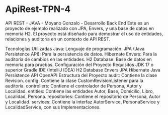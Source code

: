 # ApiRest-TPN-4
API REST - JAVA - Moyano Gonzalo - Desarrollo Back End
Este es un proyecto de ejemplo realizado con JPA, Envers, y una base de datos en memoria H2. El proyecto está diseñado para demostrar el uso de entidades, relaciones y auditoría en un contexto de API REST.

Tecnologías Utilizadas
Java: Lenguaje de programación.
JPA (Java Persistence API): Para la persistencia de datos.
Hibernate Envers: Para la auditoría de cambios en las entidades.
H2 Database: Base de datos en memoria para pruebas.
Configuración del Proyecto
Requisitos
JDK 17 o superior
Gradle
IDE (IntelliJ IDEA)
H2 Database
Envers
JPA
Hibernate
Java Persistence API
OpenAPI
Estructura del Proyecto
audit: Contiene la clase Revision.
config: Contiene la clase CustomRevisionListener para la auditoría.
controllers: Contiene el controlador de Persona, Autor y Localidad.
entities: Contiene las entidades Autor, Base, Domicilio, Libro, Localidad, Persona.
repositories: Contiene el repositorio de Persona, Autor y Localidad.
services: Contiene la interfaz AutorService, PersonaService y LocalidadService, con sus Implementaciones.
